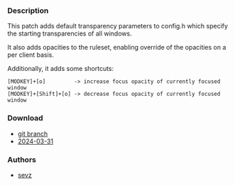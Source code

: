 ### Description
This patch adds default transparency parameters to config.h which specify the starting transparencies of all windows.

It also adds opacities to the ruleset, enabling override of the opacities on a per client basis.

Additionally, it adds some shortcuts:
```
[MODKEY]+[o]         -> increase focus opacity of currently focused window
[MODKEY]+[Shift]+[o] -> decrease focus opacity of currently focused window
```


### Download
- [git branch](https://codeberg.org/sevz/dwl/src/branch/client-opacity)
- [2024-03-31](https://codeberg.org/dwl/dwl-patches/raw/branch/main/patches/client-opacity/client-opacity.patch)

### Authors
- [sevz](https://codeberg.org/sevz)